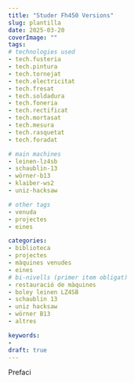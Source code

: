 ```yaml
---
title: "Studer Fh450 Versions"
slug: plantilla
date: 2025-03-20
coverImage: ""
tags:
# technologies used
- tech.fusteria
- tech.pintura
- tech.tornejat
- tech.electricitat
- tech.fresat
- tech.soldadura
- tech.foneria
- tech.rectificat
- tech.mortasat
- tech.mesura
- tech.rasquetat
- tech.foradat

# main machines
- leinen-lz4sb
- schaublin-13
- wörner-b13
- klaiber-ws2
- uniz-hacksaw

# other tags
- venuda
- projectes
- eines

categories:
- biblioteca
- projectes
- màquines venudes
- eines
# bi-nivells (primer item obligat)
- restauració de màquines
- boley leinen LZ4SB
- schaublin 13
- uniz hacksaw
- wörner B13
- altres

keywords:
-
draft: true
---
```


Prefaci

<!--more-->



<!--
{{< figure src="original.jpg" loading="lazy">}}

{{< youtube k38Vl8QqrZE >}}
-->
